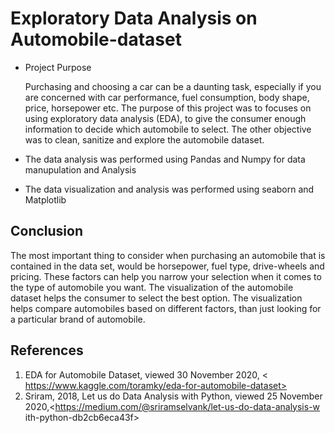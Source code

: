 # **Exploratory Data Analysis on Automobile-dataset**

* Project Purpose
  
  Purchasing and choosing a car can be a daunting task, especially if you are concerned with car performance, fuel consumption, body shape, price, horsepower etc.
  The purpose of this project was to focuses on using exploratory data analysis (EDA), to give the consumer enough information to decide which 
  automobile to select. The other objective was to clean, sanitize and explore the automobile dataset.

* The data analysis was performed using Pandas and Numpy for data manupulation and Analysis

* The data visualization and analysis was performed using seaborn and Matplotlib

## 



## Conclusion

The most important thing to consider when purchasing an automobile that is contained in the data set, would be horsepower, fuel type, drive-wheels and pricing. These factors can help you narrow your selection when it comes to the type of automobile you want. The visualization of the automobile dataset helps the consumer to select the best option. The visualization helps compare automobiles based on different factors, than just looking for a particular brand of automobile.


## References

1. EDA for Automobile Dataset, viewed 30 November 2020,
<​https://www.kaggle.com/toramky/eda-for-automobile-dataset​>
2. Sriram​, ​2018, ​Let us do Data Analysis with Python, viewed 25
November
2020,<https://medium.com/@sriramselvank/let-us-do-data-analysis-w
ith-python-db2cb6eca43f>
